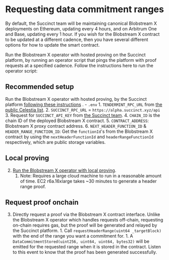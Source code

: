 # Requesting data commitment ranges

By default, the Succinct team will be maintaining canonical Blobstream X
deployments on Ethereum, updating every 4 hours, and on Arbitrum One
and Base, updating every 1 hour. If you wish for the Blobstream X contract
to be updated at a different cadence, then you have several different
options for how to update the smart contract.

Run the Blobstream X operator with hosted proving on the Succinct
platform, by running an operator script that pings the platform with
proof requests at a specified cadence. Follow the instructions here
to run the operator script:

## Recommended setup

Run the Blobstream X operator with hosted proving, by
   the Succinct platform
   [following these instructions](https://github.com/succinctlabs/blobstreamx?tab=readme-ov-file#operator-with-hosted-proving)
   . - `.env` 1. `TENDERMINT_RPC_URL` from
   [the public Celestia list](https://docs.celestia.org/nodes/mainnet#consensus-nodes). 2. `SUCCINCT_RPC_URL` = `https://alpha.succinct.xyz/api` 3. Request for `SUCCINCT_API_KEY` from
   [the Succinct team](https://alpha.succinct.xyz/partner). 4. `CHAIN_ID` is the chain ID of the deployed Blobstream X contract. 5. `CONTRACT_ADDRESS`: Blobstream X proxy contract address. 6. `NEXT_HEADER_FUNCTION_ID` & `HEADER_RANGE_FUNCTION_ID`: Get the
   `functionId`'s from the Blobstream X contract by using the
   `nextHeaderFunctionId` and `headerRangeFunctionId` respectively,
   which are public storage variables.

## Local proving

2. [Run the Blobstream X operator with local proving](https://github.com/succinctlabs/blobstreamx?tab=readme-ov-file#local-proving--relaying).
   1. Note: Requires a large cloud machine to run in a reasonable
      amount of time. EC2 r6a.16xlarge takes ~30 minutes to generate a
      header range proof.


## Request proof onchain

3. Directly request a proof via the Blobstream X contract interface.
   Unlike the Blobstream X operator which handles requests off-chain,
   requesting on-chain requires gas, but the proof will be generated
   and relayed by the Succinct platform. 1. Call `requestHeaderRange(uint64 _targetBlock)` with the end
   of the range you want a commitment for. 1. A `DataCommitmentStored(uint256, uint64, uint64, bytes32)`
   will be emitted for the requested range when it is stored in the
   contract. Listen to this event to know that the proof has been
   generated successfully.


